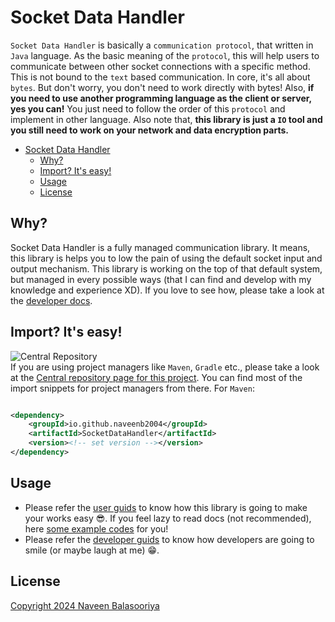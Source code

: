 # Socket Data Handler

`Socket Data Handler` is basically a `communication protocol`, that written in `Java` language. As the basic meaning of
the `protocol`, this will help users to communicate between other socket connections with a specific method. This is not
bound to the `text` based communication. In core, it's all about `bytes`. But don't worry, you don't need to work
directly with bytes! Also, **if you need to use another programming language as the client or server, yes you can!** You
just need to follow the order of this `protocol` and implement in other language. Also note that, **this library is just
a `IO` tool and you still need to work on your network and data encryption parts.**

- [Socket Data Handler](#socket-data-handler)
    - [Why?](#why)
    - [Import? It's easy!](#import-its-easy)
    - [Usage](#usage)
    - [License](#license)

## Why?

Socket Data Handler is a fully managed communication library. It means, this library is helps you to low the pain of
using the default socket input and output mechanism. This library is working on the top of that default system, but
managed in every possible ways (that I can find and develop with my knowledge and experience XD). If you love to see
how, please take a look at the [developer docs](Docs/Dev/README.md).

## Import? It's easy!

![Central Repository](https://img.shields.io/maven-central/v/io.github.naveenb2004/SocketDataHandler
)\
If you are using project managers like `Maven`, `Gradle` etc., please take a look at
the [Central repository page for this project](https://central.sonatype.com/artifact/io.github.naveenb2004/SocketDataHandler).
You can find most of the import snippets for project managers from there. For `Maven`:

```xml

<dependency>
    <groupId>io.github.naveenb2004</groupId>
    <artifactId>SocketDataHandler</artifactId>
    <version><!-- set version --></version>
</dependency>
```

## Usage

- Please refer the [user guids](Docs/User/README.md) to know how this library is going to make your works easy 😎. If you
  feel lazy to read docs (not recommended), here [some example codes](src/test/java) for you!
- Please refer the [developer guids](Docs/Dev/README.md) to know how developers are going to smile (or maybe laugh at
  me) 😁.

## License

[Copyright 2024 Naveen Balasooriya](LICENSE)